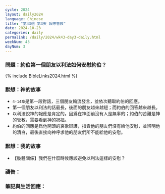 ```yaml
---
cycle: 2024
layout: daily2024
language: Chinese
title: "第43週 第3天 報應管教"
date: 2024-10-23
categories: daily
permalink: /daily/2024/wk43-day3-daily.html
weekNum: 43
dayNum: 3
---
```


### 問題：約伯第一個朋友以利法如何安慰約伯？

{% include BibleLinks2024.html %}

### 默想：神的故事
+ `4-14章`是第一段對話，三個朋友輪流發言，並依次聽取約伯的回應。
+ 第一個朋友以利法的話最長，後面的朋友越來越短；而約伯的回答越來越長。
+ 以利法說神的報應是肯定的，因爲在神面前沒有人是無辜的；約伯的苦難是神的管教，需要看到神的祝福。
+ 約伯的回應是爲他開頭的哀歌辯護，指責他的朋友們沒有給他安慰，並辨明他的清白，最後直接向神呼求他的朋友們所不能給他的安慰。

### 默想：我的故事
+ 【肢體關係】我們在什麼時候應該避免以利法這樣的安慰？

### 禱告：

### 筆記與生活回應：
